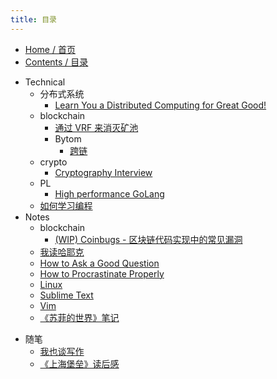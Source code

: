 ```yaml
---
title: 目录
---
```


- [Home / 首页](/home)
- [Contents / 目录](/contents)
* Technical
    * 分布式系统
        - [Learn You a Distributed Computing for Great Good!](/technical/distsys/learn-u-a-distcomp-for-great-good)
    - blockchain
        + [通过 VRF 来消灭矿池](/technical/blockchain/vrf-mining)
        + Bytom
            * [跨链](/technical/blockchain/bytom/cross-chain)
    - crypto
        - [Cryptography Interview](/technical/crypto/crypto-interview)
    * PL
        - [High performance GoLang](/technical/PL/hp-golang)
    - [如何学习编程](/technical/programming)
* Notes
    - blockchain
        + [(WIP) Coinbugs - 区块链代码实现中的常见漏洞](/notes/blockchain/coinbugs)
    * [我读哈耶克](/notes/hayek)
    - [How to Ask a Good Question](/notes/how-to-ask-a-good-question)
    - [How to Procrastinate Properly](/life-hacks/how-to-procrastinate)
    - [Linux](/notes/linux)
    - [Sublime Text](/notes/subl)
    - [Vim](/notes/vim)
    * [《苏菲的世界》笔记](/notes/sophies-world)
+ 随笔
    * [我也谈写作](/mics/writing)
    * [《上海堡垒》读后感](/mics/once-upon-a-time-in-Shanghai)
<!-- * 自我提升 -->
